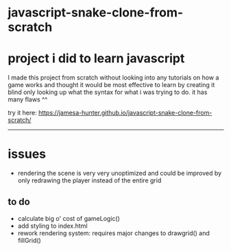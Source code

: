 # javascript-snake-clone-from-scratch
# project i did to learn javascript

I made this project from scratch without looking into any tutorials on how a game works
and thought it would be most effective to learn by creating it blind only looking up what
the syntax for what i was trying to do. it has many flaws ^^

try it here: https://jamesa-hunter.github.io/javascript-snake-clone-from-scratch/

---

# issues
- rendering the scene is very very unoptimized and could be improved
	by only redrawing the player instead of the entire grid

## to do
- calculate big o' cost of gameLogic()
- add styling to index.html
- rework rendering system:
	requires major changes to drawgrid() and fillGrid()
